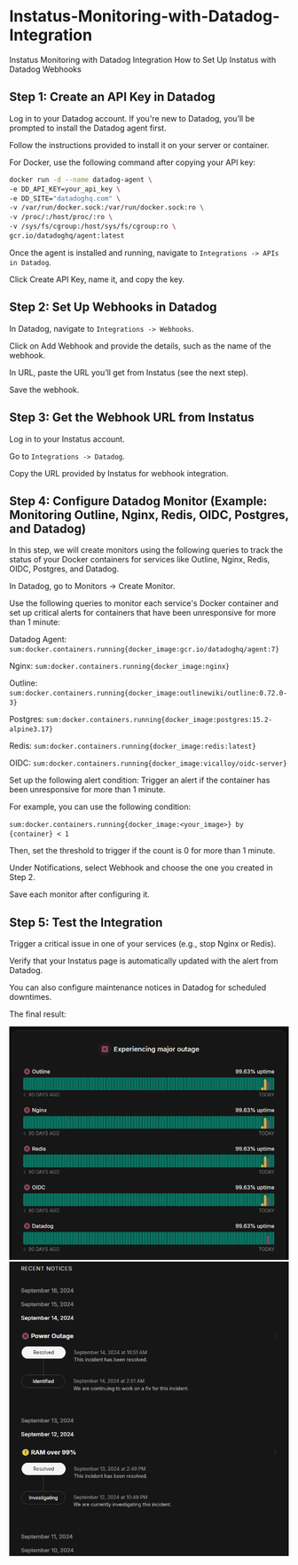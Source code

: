 # Instatus-Monitoring-with-Datadog-Integration
Instatus Monitoring with Datadog Integration
How to Set Up Instatus with Datadog Webhooks


## Step 1: Create an API Key in Datadog

Log in to your Datadog account. If you're new to Datadog, you’ll be prompted to install the Datadog agent first. 

Follow the instructions provided to install it on your server or container.

For Docker, use the following command after copying your API key:

```bash
docker run -d --name datadog-agent \
-e DD_API_KEY=your_api_key \
-e DD_SITE="datadoghq.com" \
-v /var/run/docker.sock:/var/run/docker.sock:ro \
-v /proc/:/host/proc/:ro \
-v /sys/fs/cgroup:/host/sys/fs/cgroup:ro \
gcr.io/datadoghq/agent:latest
```
Once the agent is installed and running, navigate to `Integrations -> APIs in Datadog`.

Click Create API Key, name it, and copy the key.

## Step 2: Set Up Webhooks in Datadog

In Datadog, navigate to `Integrations -> Webhooks`.

Click on Add Webhook and provide the details, such as the name of the webhook.

In URL, paste the URL you’ll get from Instatus (see the next step).

Save the webhook.

## Step 3: Get the Webhook URL from Instatus

Log in to your Instatus account.

Go to `Integrations -> Datadog`.

Copy the URL provided by Instatus for webhook integration.

## Step 4: Configure Datadog Monitor (Example: Monitoring Outline, Nginx, Redis, OIDC, Postgres, and Datadog)

In this step, we will create monitors using the following queries to track the status of your Docker containers for services like Outline, Nginx, Redis, OIDC, Postgres, and Datadog.

In Datadog, go to Monitors -> Create Monitor.

Use the following queries to monitor each service's Docker container and set up critical alerts for containers that have been unresponsive for more than 1 minute:

Datadog Agent:
`sum:docker.containers.running{docker_image:gcr.io/datadoghq/agent:7}`

Nginx:
`sum:docker.containers.running{docker_image:nginx}`

Outline:
`sum:docker.containers.running{docker_image:outlinewiki/outline:0.72.0-3}`

Postgres:
`sum:docker.containers.running{docker_image:postgres:15.2-alpine3.17}`

Redis:
`sum:docker.containers.running{docker_image:redis:latest}`

OIDC:
`sum:docker.containers.running{docker_image:vicalloy/oidc-server}`

Set up the following alert condition: Trigger an alert if the container has been unresponsive for more than 1 minute.

For example, you can use the following condition:

`sum:docker.containers.running{docker_image:<your_image>} by {container} < 1`

Then, set the threshold to trigger if the count is 0 for more than 1 minute.

Under Notifications, select Webhook and choose the one you created in Step 2.

Save each monitor after configuring it.

## Step 5: Test the Integration

Trigger a critical issue in one of your services (e.g., stop Nginx or Redis).

Verify that your Instatus page is automatically updated with the alert from Datadog.

You can also configure maintenance notices in Datadog for scheduled downtimes.

The final result:

![Result Image](result.png)
![History Image](history.png)

